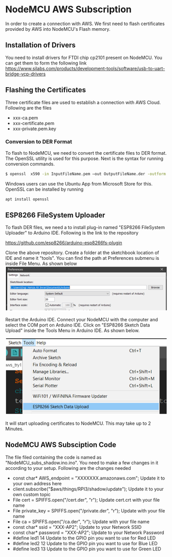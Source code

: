 # NodeMCU AWS Subscription
In order to create a connection with AWS. We first need to flash certificates provided by AWS into NodeMCU's Flash memory.
## Installation of Drivers 
You need to install drivers for FTDI chip cp2101 present on NodeMCU. You can get them to form the following link
https://www.silabs.com/products/development-tools/software/usb-to-uart-bridge-vcp-drivers 

## Flashing the Certificates
Three certificate files are used to establish a connection with AWS Cloud. Following are the files
  - xxx-ca.pem
  - xxx-certificate.pem 
  - xxx-private.pem.key
### Conversion to DER Format 
To flash to NodeMCU, we need to convert the certificate files to DER format. The OpenSSL utility is used for this purpose. Next is the syntax for running conversion commands.
```sh
$ openssl  x590 -in InputFileName.pem –out OutputFileName.der -outform DER
```
Windows users can use the Ubuntu App from Microsoft Store for this. OpenSSL can be installed by running
```sh
apt install openssl
```
## ESP8266 FileSystem Uploader
To flash DER files, we need a to install plug-in named "ESP8266 FileSystem Uploader" to Arduino IDE. Following is the link to the repository

https://github.com/esp8266/arduino-esp8266fs-plugin

Clone the above repository. Create a folder at the sketchbook location of IDE and name it "tools". You can find the path at Preferences submenu is inside File Menu. As shown below
![LocationSketch](images/sketchbookLocation.png)

Restart the Arduino IDE. Connect your NodeMCU with the computer and select the COM port on Arduino IDE. Click on "ESP8266 Sketch Data Upload" inside the Tools Menu in Arduino IDE. As shown below.

![Upload](images/Upload.png)

It will start uploading certificates to NodeMCU. This may take up to 2 Minutes.  
## NodeMCU AWS Subsciption Code
The file filed containing the code is named as "NodeMCU_subs_shadow.ino.ino". You need to make a few changes in it according to your setup. Following are the changes needed

- const char* AWS_endpoint = "XXXXXXX.amazonaws.com"; Update it to your own address here
- client.subscribe("$aws/things/RPI3/shadow/update"); Update it to your own custom topic
- File cert = SPIFFS.open("/cert.der", "r"); Update cert.crt with your file name
- File private_key = SPIFFS.open("/private.der", "r"); Update with your file name
- File ca = SPIFFS.open("/ca.der", "r"); Update with your file name
- const char* ssid = "XXX-AP2"; Update to your Network SSID
- const char* password = "XXX-AP2"; Update to your Network Password
- #define led1 14 Update to the GPIO pin you want to use for Red LED
- #define led2 12 Update to the GPIO pin you want to use for Blue LED
- #define led3 13 Update to the GPIO pin you want to use for Green LED
